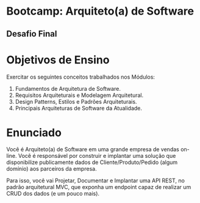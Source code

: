 # Bootcamp: Arquiteto(a) de Software
## Desafio Final

# Objetivos de Ensino
Exercitar os seguintes conceitos trabalhados nos Módulos:

1. Fundamentos de Arquitetura de Software.
2. Requisitos Arquiteturais e Modelagem Arquitetural.
3. Design Patterns, Estilos e Padrões Arquiteturais.
4. Principais Arquiteturas de Software da Atualidade.

# Enunciado

Você é Arquiteto(a) de Software em uma grande empresa de vendas on-line.
Você é responsável por construir e implantar uma solução que disponibilize
publicamente dados de Cliente/Produto/Pedido (algum domínio) aos
parceiros da empresa.

Para isso, você vai Projetar, Documentar e Implantar uma API REST, no
padrão arquitetural MVC, que exponha um endpoint capaz de realizar um
CRUD dos dados (e um pouco mais).
